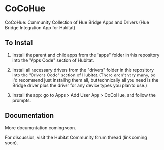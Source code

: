 # CoCoHue
CoCoHue: Community Collection of Hue Bridge Apps and Drivers (Hue Bridge Integration App for Hubitat)

## To Install
1. Install the parent and child apps from the "apps" folder in this repository into the "Apps Code" section of Hubitat.

2. Install all necessary drivers from the "drivers" folder in this repository into the "Drivers Code" section of Hubitat. (There aren't very many, so I'd recommend just installing them all, but technically all you need is the Bridge driver plus the driver for any device types you plan to use.)

3. Install the app: go to Apps > Add User App > CoCoHue, and follow the prompts.

## Documentation
More documentation coming soon.

For discussion, visit the Hubitat Community forum thread (link coming soon).
